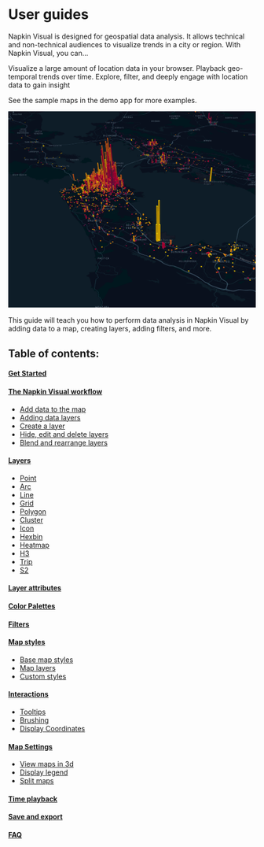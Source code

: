 # User guides

Napkin Visual is designed for geospatial data analysis. It allows technical and non-technical audiences to visualize trends in a city or region. With Napkin Visual, you can…

Visualize a large amount of location data in your browser.
Playback geo-temporal trends over time.
Explore, filter, and deeply engage with location data to gain insight

See the sample maps in the demo app for more examples.

![Napkin Visual sample map](./photos/image11.png "Napkin Visual sample map")

This guide will teach you how to perform data analysis in Napkin Visual by adding data to a map, creating layers, adding filters, and more.

## Table of contents:

#### [Get Started](./j-get-started.md)

#### [The Napkin Visual workflow](./b-workflow/README.md)
* [Add data to the map](./b-workflow/a-add-data-to-the-map.md)
* [Adding data layers](./b-workflow/b-add-data-layers/a-adding-data-layers.md)
* [Create a layer](./b-workflow/b-add-data-layers/b-create-a-layer.md)
* [Hide, edit and delete layers](./b-workflow/b-add-data-layers/c-hide-edit-and-delete-layers.md)
* [Blend and rearrange layers](./b-workflow/b-add-data-layers/d-blend-and-rearrange-layers.md)

#### [Layers](./c-types-of-layers/README.md)

* [Point](./c-types-of-layers/a-point.md)
* [Arc](./c-types-of-layers/b-arc.md)
* [Line](./c-types-of-layers/c-line.md)
* [Grid](./c-types-of-layers/d-grid.md)
* [Polygon](./c-types-of-layers/e-polygon.md)
* [Cluster](./c-types-of-layers/f-cluster.md)
* [Icon](./c-types-of-layers/g-icon.md)
* [Hexbin](./c-types-of-layers/h-hexbin.md)
* [Heatmap](./c-types-of-layers/i-heatmap.md)
* [H3](./c-types-of-layers/j-h3.md)
* [Trip](./c-types-of-layers/k-trip.md)
* [S2](./c-types-of-layers/l-s2.md)

#### [Layer attributes](./d-layer-attributes.md)

#### [Color Palettes](./l-color-attributes.md)

#### [Filters](./e-filters.md)

#### [Map styles](./f-map-styles.md#map-styles.md)
* [Base map styles](./f-map-styles.md#base-map-styles.md)
* [Map layers](./f-map-styles.md#map-layers.md)
* [Custom styles](./f-map-styles.md#custom-styles.md)

#### [Interactions](./g-interactions.md)
* [Tooltips](./g-interactions.md#tooltips)
* [Brushing](./g-interactions.md#brushing)
* [Display Coordinates](./g-interactions.md#display-coordinates)

#### [Map Settings](./m-map-settings.md)
* [View maps in 3d](./m-map-settings.md#view-maps-in-3d)
* [Display legend](./m-map-settings.md#display-legend)
* [Split maps](./m-map-settings.md#split-maps)


#### [Time playback](./h-playback.md)

#### [Save and export](./k-save-and-export.md)

#### [FAQ](./i-FAQ.md)
